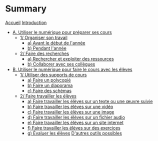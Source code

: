 # Summary

[Accueil](home.md)
[Introduction](intro.md)
- [A. Utiliser le numérique pour préparer ses cours]()
	- [1/ Organiser son travail]()
		- [a) Avant le début de l'année]()
		- [b) Pendant l'année]()
	- [2/ Faire des recherches]()
		- [a) Rechercher et exploiter des ressources]()
		- [b) Collaborer avec ses collègues]()
- [B. Utiliser le numérique pour faire le cours avec les élèves]()
	- [1/ Utiliser des supports de cours]()
		- [a) Faire un polycopié]()
		- [b) Faire un diaporama]()
		- [c) Faire des schémas]()
	- [2/ Faire travailler les élèves]()
		- [a) Faire travailler les élèves sur un texte ou une œuvre suivie]()
		- [b) Faire travailler les élèves sur une vidéo]()
		- [c) Faire travailler les élèves sur une image]()
		- [d) Faire travailler les élèves sur un fichier audio]()
		- [e) Faire travailler les élèves sur un site internet]()
		- [f) Faire travailler les élèves sur des exercices]()
		- [g) Évaluer les élèves]()
[D'autres outils possibles]()